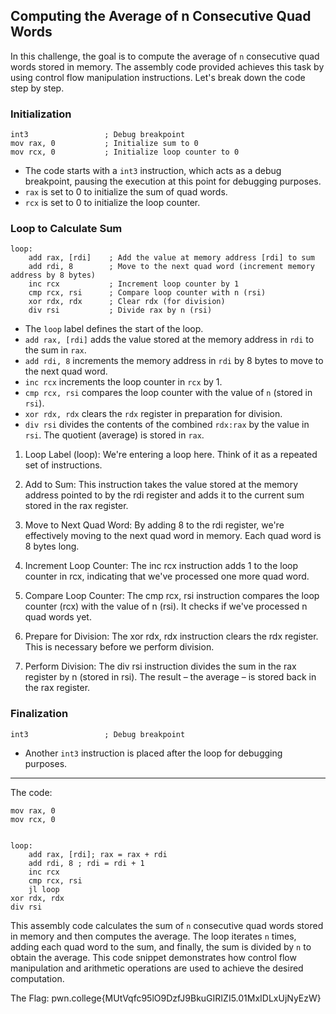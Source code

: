 ## Computing the Average of n Consecutive Quad Words

In this challenge, the goal is to compute the average of `n` consecutive quad words stored in memory. The assembly code provided achieves this task by using control flow manipulation instructions. Let's break down the code step by step.

### Initialization

```assembly
int3                 ; Debug breakpoint
mov rax, 0           ; Initialize sum to 0
mov rcx, 0           ; Initialize loop counter to 0
```

- The code starts with a `int3` instruction, which acts as a debug breakpoint, pausing the execution at this point for debugging purposes.
- `rax` is set to 0 to initialize the sum of quad words.
- `rcx` is set to 0 to initialize the loop counter.

### Loop to Calculate Sum

```assembly
loop:
    add rax, [rdi]    ; Add the value at memory address [rdi] to sum
    add rdi, 8        ; Move to the next quad word (increment memory address by 8 bytes)
    inc rcx           ; Increment loop counter by 1
    cmp rcx, rsi      ; Compare loop counter with n (rsi)
    xor rdx, rdx      ; Clear rdx (for division)
    div rsi           ; Divide rax by n (rsi)
```

- The `loop` label defines the start of the loop.
- `add rax, [rdi]` adds the value stored at the memory address in `rdi` to the sum in `rax`.
- `add rdi, 8` increments the memory address in `rdi` by 8 bytes to move to the next quad word.
- `inc rcx` increments the loop counter in `rcx` by 1.
- `cmp rcx, rsi` compares the loop counter with the value of `n` (stored in `rsi`).
- `xor rdx, rdx` clears the `rdx` register in preparation for division.
- `div rsi` divides the contents of the combined `rdx:rax` by the value in `rsi`. The quotient (average) is stored in `rax`.

1. Loop Label (loop): We're entering a loop here. Think of it as a repeated set of instructions.

2. Add to Sum: This instruction takes the value stored at the memory address pointed to by the rdi register and adds it to the current sum stored in the rax register.

3. Move to Next Quad Word: By adding 8 to the rdi register, we're effectively moving to the next quad word in memory. Each quad word is 8 bytes long.

4. Increment Loop Counter: The inc rcx instruction adds 1 to the loop counter in rcx, indicating that we've processed one more quad word.

5. Compare Loop Counter: The cmp rcx, rsi instruction compares the loop counter (rcx) with the value of n (rsi). It checks if we've processed n quad words yet.

6. Prepare for Division: The xor rdx, rdx instruction clears the rdx register. This is necessary before we perform division.

7. Perform Division: The div rsi instruction divides the sum in the rax register by n (stored in rsi). The result – the average – is stored back in the rax register.

### Finalization

```assembly
int3                 ; Debug breakpoint
```

- Another `int3` instruction is placed after the loop for debugging purposes.

---
The code:

```assembly
mov rax, 0
mov rcx, 0


loop:
	add rax, [rdi]; rax = rax + rdi
	add rdi, 8 ; rdi = rdi + 1
	inc rcx
	cmp rcx, rsi
	jl loop
xor rdx, rdx
div rsi

```

This assembly code calculates the sum of `n` consecutive quad words stored in memory and then computes the average. The loop iterates `n` times, adding each quad word to the sum, and finally, the sum is divided by `n` to obtain the average. This code snippet demonstrates how control flow manipulation and arithmetic operations are used to achieve the desired computation.

The Flag: pwn.college{MUtVqfc95lO9DzfJ9BkuGIRIZI5.01MxIDLxUjNyEzW}
